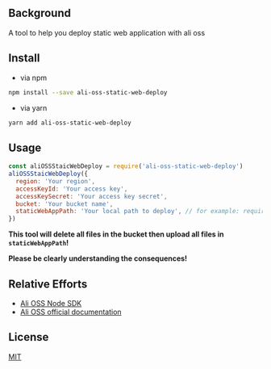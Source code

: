 
## Background

A tool to help you deploy static web application with ali oss

## Install

* via npm
```sh
npm install --save ali-oss-static-web-deploy
```
* via yarn

```sh
yarn add ali-oss-static-web-deploy
```


## Usage

```js
const aliOSSStaicWebDeploy = require('ali-oss-static-web-deploy')
aliOSSStaicWebDeploy({
  region: 'Your region',
  accessKeyId: 'Your access key',
  accessKeySecret: 'Your access key secret',
  bucket: 'Your bucket name',
  staticWebAppPath: 'Your local path to deploy', // for example: require('path').resolve(__dirname, 'dist')
})
```

**This tool will delete all files in the bucket then upload all files in `staticWebAppPath`!**

**Please be clearly understanding the consequences!**

## Relative Efforts

* [Ali OSS Node SDK](https://github.com/ali-sdk/ali-oss)
* [Ali OSS official documentation](https://help.aliyun.com/product/31815.html)

## License

[MIT](https://opensource.org/licenses/MIT)
